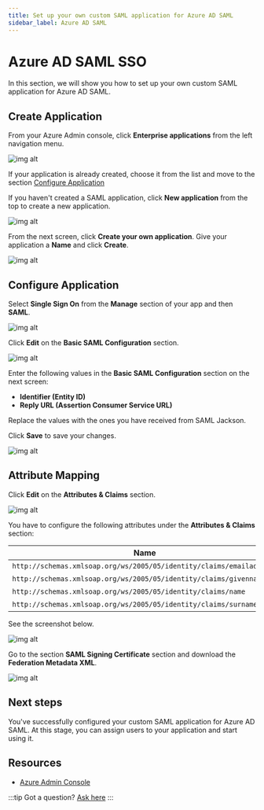 ```yaml
---
title: Set up your own custom SAML application for Azure AD SAML
sidebar_label: Azure AD SAML
---
```


# Azure AD SAML SSO

In this section, we will show you how to set up your own custom SAML application for Azure AD SAML.

## Create Application

From your Azure Admin console, click **Enterprise applications** from the left navigation menu.

![img alt](/img/sso-providers/azure/1.png)

If your application is already created, choose it from the list and move to the section [Configure Application](#configure-application)

If you haven't created a SAML application, click **New application** from the top to create a new application.

![img alt](/img/sso-providers/azure/2.png)

From the next screen, click **Create your own application**. Give your application a **Name** and click **Create**.

![img alt](/img/sso-providers/azure/3.png)

## Configure Application

Select **Single Sign On** from the **Manage** section of your app and then **SAML**.

![img alt](/img/sso-providers/azure/4.png)

Click **Edit** on the **Basic SAML Configuration** section.

![img alt](/img/sso-providers/azure/5.png)

Enter the following values in the **Basic SAML Configuration** section on the next screen:

- **Identifier (Entity ID)**
- **Reply URL (Assertion Consumer Service URL)**

Replace the values with the ones you have received from SAML Jackson.

Click **Save** to save your changes.

![img alt](/img/sso-providers/azure/6.png)

## Attribute Mapping

Click **Edit** on the **Attributes & Claims** section.

![img alt](/img/sso-providers/azure/7.png)

You have to configure the following attributes under the **Attributes & Claims** section:

| Name                                                                 | Value                  |
| -------------------------------------------------------------------- | ---------------------- |
| `http://schemas.xmlsoap.org/ws/2005/05/identity/claims/emailaddress` | user.mail              |
| `http://schemas.xmlsoap.org/ws/2005/05/identity/claims/givenname`    | user.givenname         |
| `http://schemas.xmlsoap.org/ws/2005/05/identity/claims/name`         | user.userprincipalname |
| `http://schemas.xmlsoap.org/ws/2005/05/identity/claims/surname`      | user.surname           |

See the screenshot below.

![img alt](/img/sso-providers/azure/8.png)

Go to the section **SAML Signing Certificate** section and download the **Federation Metadata XML**.

![img alt](/img/sso-providers/azure/9.png)

## Next steps

You've successfully configured your custom SAML application for Azure AD SAML. At this stage, you can assign users to your application and start using it.

## Resources

- [Azure Admin Console](https://portal.azure.com/)

:::tip
Got a question? [Ask here](https://discord.gg/uyb7pYt4Pa)
:::
